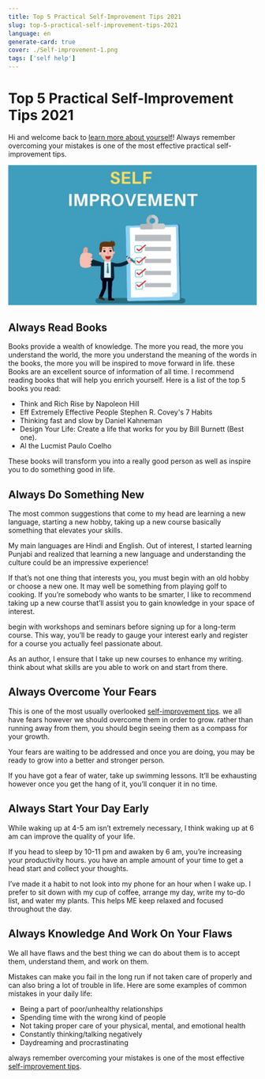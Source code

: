 ```yaml
---
title: Top 5 Practical Self-Improvement Tips 2021
slug: top-5-practical-self-improvement-tips-2021
language: en
generate-card: true
cover: ./Self-improvement-1.png
tags: ['self help']
---
```


# Top 5 Practical Self-Improvement Tips 2021

Hi and welcome back to [learn more about yourself](https://learnmoreaboutyourself.com/)! Always remember overcoming your mistakes is one of the most effective practical self-improvement tips.

![](./Self-improvement-1.png)

## Always Read Books

Books provide a wealth of knowledge. The more you read, the more you understand the world, the more you understand the meaning of the words in the books, the more you will be inspired to move forward in life. these Books are an excellent source of information of all time.
I recommend reading books that will help you enrich yourself. Here is a list of the top 5 books you read:

- Think and Rich Rise by Napoleon Hill
- Eff Extremely Effective People Stephen R. Covey's 7 Habits
- Thinking fast and slow by Daniel Kahneman
- Design Your Life: Create a life that works for you by Bill Burnett (Best one).
- Al the Lucmist Paulo Coelho

These books will transform you into a really good person as well as inspire you to do something good in life.

## Always Do Something New

The most common suggestions that come to my head are learning a new language, starting a new hobby, taking up a new course basically something that elevates your skills.

My main languages are Hindi and English. Out of interest, I started learning Punjabi and realized that learning a new language and understanding the culture could be an impressive experience!

If that’s not one thing that interests you, you must begin with an old hobby or choose a new one. It may well be something from playing golf to cooking.
If you’re somebody who wants to be smarter, I like to recommend taking up a new course that’ll assist you to gain knowledge in your space of interest.

begin with workshops and seminars before signing up for a long-term course. This way, you’ll be ready to gauge your interest early and register for a course you actually feel passionate about.

As an author, I ensure that I take up new courses to enhance my writing. think about what skills are you able to work on and start from there.

## Always Overcome Your Fears

This is one of the most usually overlooked [self-improvement tips](https://theselfimprovementblog.com/10-practical-self-improvement-tips/). we all have fears however we should overcome them in order to grow. rather than running away from them, you should begin seeing them as a compass for your growth.

Your fears are waiting to be addressed and once you are doing, you may be ready to grow into a better and stronger person.

If you have got a fear of water, take up swimming lessons. It’ll be exhausting however once you get the hang of it, you’ll conquer it in no time.

## Always Start Your Day Early

While waking up at 4-5 am isn’t extremely necessary, I think waking up at 6 am can improve the quality of your life.

If you head to sleep by 10-11 pm and awaken by 6 am, you’re increasing your productivity hours. you have an ample amount of your time to get a head start and collect your thoughts.

I’ve made it a habit to not look into my phone for an hour when I wake up. I prefer to sit down with my cup of coffee, arrange my day, write my to-do list, and water my plants. This helps ME keep relaxed and focused throughout the day.

## Always Knowledge And Work On Your Flaws

We all have flaws and the best thing we can do about them is to accept them, understand them, and work on them.

Mistakes can make you fail in the long run if not taken care of properly and can also bring a lot of trouble in life. Here are some examples of common mistakes in your daily life:

- Being a part of poor/unhealthy relationships
- Spending time with the wrong kind of people
- Not taking proper care of your physical, mental, and emotional health
- Constantly thinking/talking negatively
- Daydreaming and procrastinating

always remember overcoming your mistakes is one of the most effective [self-improvement tips](self-help-and-self-improvement-strategies).
